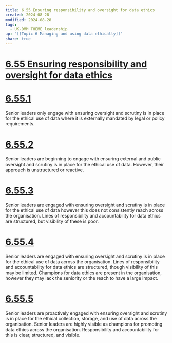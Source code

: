 ```yaml
---
title: 6.55 Ensuring responsibility and oversight for data ethics
created: 2024-08-28
modified: 2024-08-28
tags:
  - UK-DMM_THEME_leadership
up: "[[Topic 6 Managing and using data ethically]]"
share: true
---
```

# [6.55 Ensuring responsibility and oversight for data ethics](6.55%20Ensuring%20responsibility%20and%20oversight%20for%20data%20ethics.md)
# [6.55.1](6.55.1.md)

Senior leaders only engage with ensuring oversight and scrutiny is in place for the ethical use of data where it is externally mandated by legal or policy requirements.

# [6.55.2](6.55.2.md)

Senior leaders are beginning to engage with ensuring external and public oversight and scrutiny is in place for the ethical use of data. However, their approach is unstructured or reactive.

# [6.55.3](6.55.3.md)

Senior leaders are engaged with ensuring oversight and scrutiny is in place for the ethical use of data however this does not consistently reach across the organisation. Lines of responsibility and accountability for data ethics are structured, but visibility of these is poor.

# [6.55.4](6.55.4.md)

Senior leaders are engaged with ensuring oversight and scrutiny is in place for the ethical use of data across the organisation. Lines of responsibility and accountability for data ethics are structured, though visibility of this may be limited. Champions for data ethics are present in the organisation, however they may lack the seniority or the reach to have a large impact.

# [6.55.5](6.55.5.md)

Senior leaders are proactively engaged with ensuring oversight and scrutiny is in place for the ethical collection, storage, and use of data across the organisation. Senior leaders are highly visible as champions for promoting data ethics across the organisation. Responsibility and accountability for this is clear, structured, and visible.
